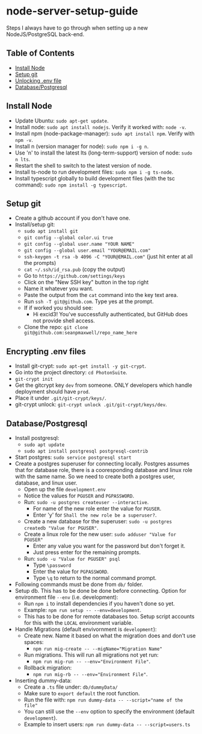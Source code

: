 # node-server-setup-guide
Steps I always have to go through when setting up a new NodeJS/PostgreSQL back-end.


## Table of Contents ##
* [Install Node](#install-node)
* [Setup git](#setup-git)
* [Unlocking .env file](#encrypt)
* [Database/Postgresql](#database-psql)


## <a name="install-node"></a> Install Node ##
- Update Ubuntu: `sudo apt-get update`.
- Install node: `sudo apt install nodejs`. Verify it worked with: `node -v`.
- Install npm (node-package-manager): `sudo apt install npm`. Verify with `npm -v`.
- Install n (version manager for node): `sudo npm i -g n`.
- Use 'n' to install the latest lts (long-term-support) version of node: `sudo n lts`.
- Restart the shell to switch to the latest version of node.
- Install ts-node to run development files: `sudo npm i -g ts-node`.
- Install typescript globally to build development files (with the tsc command): `sudo npm install -g typescript`.


## <a name="setup-git"></a> Setup git ##
- Create a github account if you don't have one. 
- Install/setup git:
    - `sudo apt install git`
    - `git config --global color.ui true`
    - `git config --global user.name "YOUR NAME"`
    - `git config --global user.email "YOUR@EMAIL.com"`
    - `ssh-keygen -t rsa -b 4096 -C "YOUR@EMAIL.com"` (just hit enter at all the prompts)
    - `cat ~/.ssh/id_rsa.pub` (copy the output)
    - Go to `https://github.com/settings/keys`
    - Click on the "New SSH key" button in the top right
    - Name it whatever you want.
    - Paste the output from the `cat` command into the key text area.
    - Run `ssh -T git@github.com`. Type yes at the prompt.
    - If if worked you should see:
        - Hi excid3! You've successfully authenticated, but GitHub does not provide shell access.
    - Clone the repo: `git clone git@github.com:seanpmaxwell/repo_name_here`


## <a name="encrypt"></a> Encrypting .env files ##
- Install git-crypt: `sudo apt-get install -y git-crypt`.
- Go into the project directory: `cd PhotonSuite`.
- `git-crypt init`
- Get the gitcrypt key `dev` from someone. ONLY developers which handle deployment should have `prod`. 
- Place it under `.git/git-crypt/keys/`.
- git-crypt unlock: `git-crypt unlock .git/git-crypt/keys/dev`.


## <a name="database-psql"></a> Database/Postgresql ##
- Install postgresql:
    - `sudo apt update`
    - `sudo apt install postgresql postgresql-contrib`
- Start postgres: `sudo service postgresql start`
- Create a postgres superuser for connecting locally. Postgres assumes that for database role,
there is a cooresponding database and linux role with the same name. So we need to create both a 
postgres user, database, and linux user.
    - Open up the file `development.env`
    - Notice the values for `PGUSER` and `PGPASSWORD`.
    - Run: `sudo -u postgres createuser --interactive`.
        - For name of the new role enter the value for `PGUSER`.
        - Enter 'y' for `Shall the new role be a superuser?`.
    - Create a new database for the superuser: `sudo -u postgres createdb "Value for PGUSER"`.
    - Create a linux role for the new user: `sudo adduser "Value for PGUSER"`
        - Enter any value you want for the password but don't forget it.
        - Just press enter for the remaining prompts.
    - Run: `sudo -u "Value for PGUSER" psql`
        - Type `\password`
        - Enter the value for `PGPASSWORD`.
        - Type `\q` to return to the normal command prompt.
- Following commands must be done from `db/` folder.
- Setup db. This has to be done be done before connecting. Option for environment file `--env` 
    (i.e. development):
    - Run `npm i` to install dependencies if you haven't done so yet.
    - Example: `npm run setup -- --env=development`.
    - This has to be done for remote databases too. Setup script accounts for this with the 
    `LOCAL` environment variable.
- Handle Migrations (default envivornment is `development`):
    - Create new. Name it based on what the migration does and don't use spaces:
        - `npm run mig-create -- --migName="Migration Name"`
    - Run migrations. This will run all migrations not yet run: 
        - `npm run mig-run -- --env="Environment File"`.
    - Rollback migration:
        - `npm run mig-rb -- --env="Environment File"`.
- Inserting dummy-data:
    - Create a `.ts` file under: `db/dummyData/`
    - Make sure to `export default` the root function.
    - Run the file with: `npm run dummy-data -- --script="name of the file"`
    - You can still use the `--env` option to specify the environment (default `development`).
    - Example to insert users: `npm run dummy-data -- --script=users.ts`
